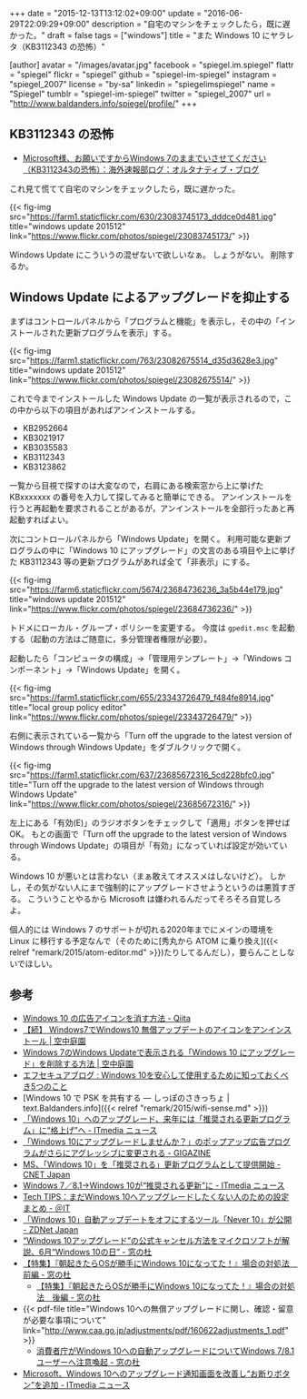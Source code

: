 +++
date = "2015-12-13T13:12:02+09:00"
update = "2016-06-29T22:09:29+09:00"
description = "自宅のマシンをチェックしたら，既に遅かった。"
draft = false
tags = ["windows"]
title = "また Windows 10 にヤラレタ（KB3112343 の恐怖）"

[author]
  avatar = "/images/avatar.jpg"
  facebook = "spiegel.im.spiegel"
  flattr = "spiegel"
  flickr = "spiegel"
  github = "spiegel-im-spiegel"
  instagram = "spiegel_2007"
  license = "by-sa"
  linkedin = "spiegelimspiegel"
  name = "Spiegel"
  tumblr = "spiegel-im-spiegel"
  twitter = "spiegel_2007"
  url = "http://www.baldanders.info/spiegel/profile/"
+++

## KB3112343 の恐怖

- [Microsoft様、お願いですからWindows 7のままでいさせてください（KB3112343の恐怖）：海外速報部ログ：オルタナティブ・ブログ](http://blogs.itmedia.co.jp/burstlog/2015/12/microsoftwindows_7kb3112343.html)

これ見て慌てて自宅のマシンをチェックしたら，既に遅かった。

{{< fig-img src="https://farm1.staticflickr.com/630/23083745173_dddce0d481.jpg" title="windows update 201512" link="https://www.flickr.com/photos/spiegel/23083745173/" >}}

Windows Update にこういうの混ぜないで欲しいなぁ。
しょうがない。
削除するか。

## Windows Update によるアップグレードを抑止する

まずはコントロールパネルから「プログラムと機能」を表示し，その中の「インストールされた更新プログラムを表示」する。

{{< fig-img src="https://farm1.staticflickr.com/763/23082675514_d35d3628e3.jpg" title="windows update 201512" link="https://www.flickr.com/photos/spiegel/23082675514/" >}}

これで今までインストールした Windows Update の一覧が表示されるので，この中から以下の項目があればアンインストールする。

- KB2952664
- KB3021917
- KB3035583
- KB3112343
- KB3123862

一覧から目視で探すのは大変なので，右肩にある検索窓から上に挙げた KBxxxxxxx の番号を入力して探してみると簡単にできる。
アンインストールを行うと再起動を要求されることがあるが，アンインストールを全部行ったあと再起動すればよい。

次にコントロールパネルから「Windows Update」を開く。
利用可能な更新プログラムの中に「Windows 10 にアップグレード」の文言のある項目や上に挙げた KB3112343 等の更新プログラムがあれば全て「非表示」にする。

{{< fig-img src="https://farm6.staticflickr.com/5674/23684736236_3a5b44e179.jpg" title="windows update 201512" link="https://www.flickr.com/photos/spiegel/23684736236/" >}}

トドメにローカル・グループ・ポリシーを変更する。
今度は `gpedit.msc` を起動する（起動の方法はご随意に，多分管理者権限が必要）。

起動したら「コンピュータの構成」→「管理用テンプレート」→「Windows コンポーネント」→「Windows Update」を開く。

{{< fig-img src="https://farm1.staticflickr.com/655/23343726479_f484fe8914.jpg" title="local group policy editor" link="https://www.flickr.com/photos/spiegel/23343726479/" >}}

右側に表示されている一覧から「Turn off the upgrade to the latest version of Windows through Windows Update」をダブルクリックで開く。

{{< fig-img src="https://farm1.staticflickr.com/637/23685672316_5cd228bfc0.jpg" title="Turn off the upgrade to the latest version of Windows through Windows Update" link="https://www.flickr.com/photos/spiegel/23685672316/" >}}

左上にある「有効(E)」のラジオボタンをチェックして「適用」ボタンを押せば OK。
もとの画面で「Turn off the upgrade to the latest version of Windows through Windows Update」の項目が「有効」になっていれば設定が効いている。

Windows 10 が悪いとは言わない（まぁ敢えてオススメはしないけど）。
しかし，その気がない人にまで強制的にアップグレードさせようというのは悪質すぎる。
こういうことやるから Microsoft は嫌われるんだってそろそろ自覚しろよ。

個人的には Windows 7 のサポートが切れる2020年までにメインの環境を Linux に移行する予定なんで（そのために[秀丸から ATOM に乗り換え]({{< relref "remark/2015/atom-editor.md" >}})たりしてるんだし），要らんことしないでほしい。

## 参考

- [Windows 10 の広告アイコンを消す方法 - Qiita](http://qiita.com/spiegel-im-spiegel/items/bbc91030c26bc3c799f7)
- [【続】 Windows7でWindows10 無償アップデートのアイコンをアンインストール | 空中庭園](http://fortune-work.com/2015/windows10-2.html)
- [Windows 7のWindows Updateで表示される「Windows 10 にアップグレード」を削除する方法 | 空中庭園](http://fortune-work.com/2015/windows10-4.html)
- [エフセキュアブログ : Windows 10を安心して使用するために知っておくべき5つのこと](http://blog.f-secure.jp/archives/50752605.html)
- [Windows 10 で PSK を共有する — しっぽのさきっちょ | text.Baldanders.info]({{< relref "remark/2015/wifi-sense.md" >}})
- [「Windows 10」へのアップグレード、来年には「推奨される更新プログラム」に“格上げ”へ - ITmedia ニュース](http://www.itmedia.co.jp/news/articles/1511/02/news076.html)
- [「Windows 10にアップグレードしませんか？」のポップアップ広告プログラムがさらにアグレッシブに変更される - GIGAZINE](http://gigazine.net/news/20160113-new-kb3035583/)
- [MS、「Windows 10」を「推奨される」更新プログラムとして提供開始 - CNET Japan](http://japan.cnet.com/news/service/35077208/)
- [Windows 7／8.1→Windows 10が“推奨される更新”に - ITmedia ニュース](http://www.itmedia.co.jp/news/articles/1602/02/news081.html)
- [Tech TIPS：まだWindows 10へアップグレードしたくない人のための設定まとめ - ＠IT](http://www.atmarkit.co.jp/ait/articles/1603/18/news047.html)
- [「Windows 10」自動アップデートをオフにするツール「Never 10」が公開 - ZDNet Japan](http://japan.zdnet.com/article/35080272/)
- [“Windows 10アップグレード”の公式キャンセル方法をマイクロソフトが解説、6月“Windows 10の日” - 窓の杜](http://forest.watch.impress.co.jp/docs/news/1004723.html)
- [【特集】『朝起きたらOSが勝手にWindows 10になってた！』場合の対処法　前編 - 窓の杜](http://forest.watch.impress.co.jp/docs/special/1004285.html)
    - [【特集】『朝起きたらOSが勝手にWindows 10になってた！』場合の対処法　後編 - 窓の杜](http://forest.watch.impress.co.jp/docs/special/1004476.html)
- {{< pdf-file title="Windows 10への無償アップグレードに関し、確認・留意が必要な事項について" link="http://www.caa.go.jp/adjustments/pdf/160622adjustments_1.pdf" >}}
    - [消費者庁がWindows 10への自動アップグレードについてWindows 7/8.1ユーザーへ注意喚起 - 窓の杜](http://forest.watch.impress.co.jp/docs/news/1006675.html)
- [Microsoft、Windows 10へのアップグレード通知画面を改善し“お断りボタン”を追加 - ITmedia ニュース](http://www.itmedia.co.jp/news/articles/1606/29/news063.html)
